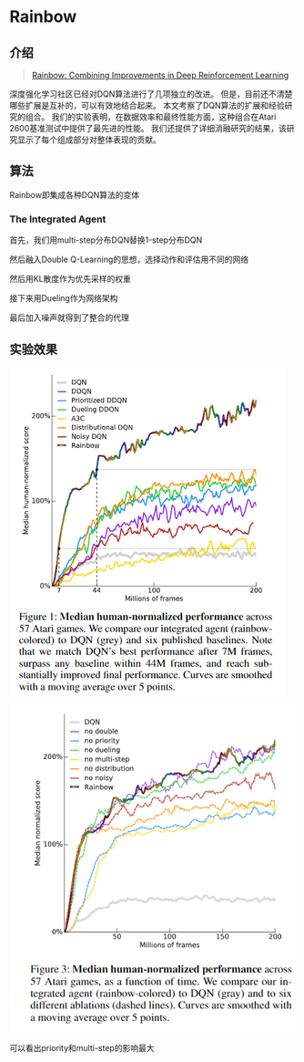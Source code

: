 # Rainbow

## 介绍

> [Rainbow: Combining Improvements in Deep Reinforcement Learning](https://arxiv.org/pdf/1710.02298.pdf)

深度强化学习社区已经对DQN算法进行了几项独立的改进。 但是，目前还不清楚哪些扩展是互补的，可以有效地结合起来。 本文考察了DQN算法的扩展和经验研究的组合。 我们的实验表明，在数据效率和最终性能方面，这种组合在Atari 2600基准测试中提供了最先进的性能。 我们还提供了详细消融研究的结果，该研究显示了每个组成部分对整体表现的贡献。

## 算法

Rainbow即集成各种DQN算法的变体

### The Integrated Agent

首先，我们用multi-step分布DQN替换1-step分布DQN

然后融入Double Q-Learning的思想，选择动作和评估用不同的网络

然后用KL散度作为优先采样的权重

接下来用Dueling作为网络架构

最后加入噪声就得到了整合的代理

## 实验效果

![](../../.gitbook/assets/image%20%2827%29.png)

![](../../.gitbook/assets/image%20%2832%29.png)

可以看出priority和multi-step的影响最大







